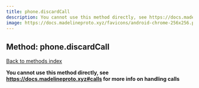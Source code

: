 ```yaml
---
title: phone.discardCall
description: You cannot use this method directly, see https://docs.madelineproto.xyz#calls for more info on handling calls
image: https://docs.madelineproto.xyz/favicons/android-chrome-256x256.png
---
```

## Method: phone.discardCall  
[Back to methods index](index.md)


**You cannot use this method directly, see https://docs.madelineproto.xyz#calls for more info on handling calls**




